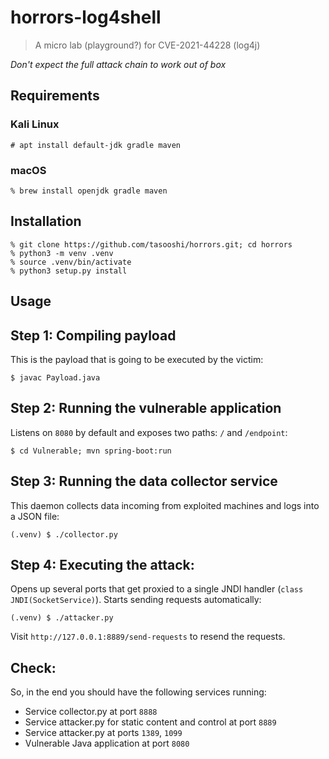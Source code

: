 # horrors-log4shell

> A micro lab (playground?) for CVE-2021-44228 (log4j)

*Don't expect the full attack chain to work out of box*

## Requirements

### Kali Linux

    # apt install default-jdk gradle maven

### macOS

    % brew install openjdk gradle maven

## Installation

    % git clone https://github.com/tasooshi/horrors.git; cd horrors
    % python3 -m venv .venv
    % source .venv/bin/activate
    % python3 setup.py install

## Usage

## Step 1: Compiling payload

This is the payload that is going to be executed by the victim:

    $ javac Payload.java

## Step 2: Running the vulnerable application

Listens on `8080` by default and exposes two paths: `/` and `/endpoint`:

    $ cd Vulnerable; mvn spring-boot:run

## Step 3: Running the data collector service

This daemon collects data incoming from exploited machines and logs into a JSON file:

    (.venv) $ ./collector.py

## Step 4: Executing the attack:

Opens up several ports that get proxied to a single JNDI handler (`class JNDI(SocketService)`). Starts sending requests automatically:

    (.venv) $ ./attacker.py

Visit `http://127.0.0.1:8889/send-requests` to resend the requests.

## Check:

So, in the end you should have the following services running:

* Service collector.py at port `8888`
* Service attacker.py for static content and control at port `8889`
* Service attacker.py at ports `1389`, `1099`
* Vulnerable Java application at port `8080`
